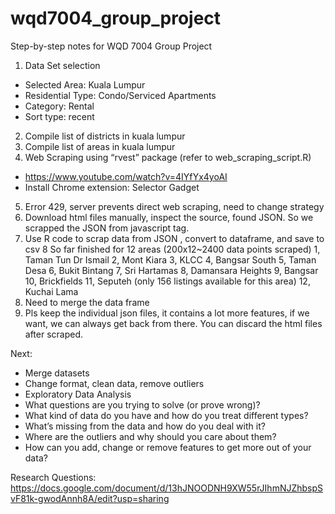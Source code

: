 # wqd7004_group_project

Step-by-step notes for WQD 7004 Group Project

1. Data Set selection
- Selected Area: Kuala Lumpur
- Residential Type: Condo/Serviced Apartments
- Category: Rental
- Sort type: recent
2. Compile list of districts in kuala lumpur
3. Compile list of areas in kuala lumpur
4. Web Scraping using “rvest” package (refer to web_scraping_script.R)
- https://www.youtube.com/watch?v=4IYfYx4yoAI
- Install Chrome extension: Selector Gadget
5. Error 429, server prevents direct web scraping, need to change strategy
6. Download html files manually, inspect the source, found JSON. So we scrapped the JSON from javascript tag.
7. Use R code to scrap data from JSON , convert to dataframe, and save to csv
8 So far finished for 12 areas (200x12~2400 data points scraped)
  1, Taman Tun Dr Ismail
  2, Mont Kiara
  3, KLCC
  4, Bangsar South
  5, Taman Desa
  6, Bukit Bintang
  7, Sri Hartamas
  8, Damansara Heights
  9, Bangsar
  10, Brickfields
  11, Seputeh (only 156 listings available for this area)
  12, Kuchai Lama
9. Need to merge the data frame
10. Pls keep the individual json files, it contains a lot more features, if we want, we can always get back from there. You can discard the html files after scraped.

Next:
- Merge datasets
- Change format, clean data, remove outliers
- Exploratory Data Analysis
- What questions are you trying to solve (or prove wrong)?
- What kind of data do you have and how do you treat different types?
- What’s missing from the data and how do you deal with it?
- Where are the outliers and why should you care about them?
- How can you add, change or remove features to get more out of your data?

Research Questions: 
https://docs.google.com/document/d/13hJNOODNH9XW55rJIhmNJZhbspSvF81k-gwodAnnh8A/edit?usp=sharing

